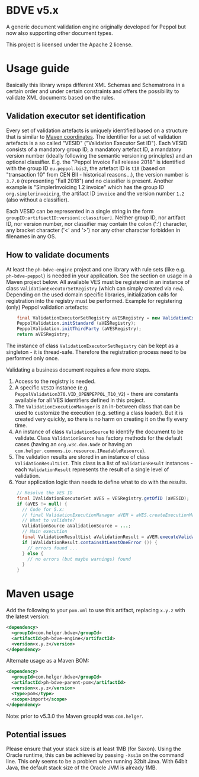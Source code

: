 # BDVE v5.x

A generic document validation engine originally developed for Peppol but now also supporting other document types.

This project is licensed under the Apache 2 license.

# Usage guide

Basically this library wraps different XML Schemas and Schematrons in a certain order and under certain constraints and offers the possibility to validate XML documents based on the rules.

## Validation executor set identification

Every set of validation artefacts is uniquely identified based on a structure that is similar to [Maven coordinates](https://maven.apache.org/pom.html#Maven_Coordinates). The identifier for a set of validation artefacts is a so called "VESID" ("Validation Executor Set ID"). Each VESID consists of a mandatory group ID, a mandatory artefact ID, a mandatory version number (ideally following the semantic versioning principles) and an optional classifier.
E.g. the "Peppol Invoice Fall release 2018" is identified with the group ID `eu.peppol.bis2`, the artefact ID is `t10` (based on "transaction 10" from CEN BII - historical reasons...), the version number is `3.7.0` (representing "Fall 2018") and no classifier is present.
Another example is "SimplerInvoicing 1.2 invoice" which has the group ID `org.simplerinvoicing`, the artifact ID `invoice` and the version number `1.2` (also without a classifier).

Each VESID can be represented in a single string in the form `groupID:artifiactID:version[:classifier]`. Neither group ID, nor artifact ID, nor version number, nor classifier may contain the colon (':') character, any bracket character ('<' and '>') nor any other character forbidden in filenames in any OS.

## How to validate documents

At least the `ph-bdve-engine` project and one library with rule sets (like e.g. `ph-bdve-peppol`) is needed in your application. See the section on usage in a Maven project below.
All available VES must be registered in an instance of class `ValidationExecutorSetRegistry` (which can simply created via `new`).
Depending on the used domain specific libraries, initialization calls for registration into the registry must be performed.
Example for registering (only) Peppol validation artefacts:

```java
    final ValidationExecutorSetRegistry aVESRegistry = new ValidationExecutorSetRegistry ();
    PeppolValidation.initStandard (aVESRegistry);
    PeppolValidation.initThirdParty (aVESRegistry);
    return aVESRegistry;
```

The instance of class `ValidationExecutorSetRegistry` can be kept as a singleton - it is thread-safe.
Therefore the registration process need to be performed only once.

Validating a business document requires a few more steps.
1. Access to the registry is needed.
1. A specific `VESID` instance (e.g. `PeppolValidation370.VID_OPENPEPPOL_T10_V2`) - there are constants available for all VES identifiers defined in this project.
1. The `ValidationExecutionManager` is an in-between class that can be used to customize the execution (e.g. setting a class loader). But it is created very quickly, so there is no harm on creating it on the fly every time.
1. An instance of class `ValidationSource` to identify the document to be validate. Class `ValidationSource` has factory methods for the default cases (having an `org.w3c.dom.Node` or having an `com.helger.commons.io.resource.IReadableResource`).
1. The validation results are stored in an instance of class `ValidationResultList`. This class is a list of `ValidationResult` instances - each `ValidationResult` represents the result of a single level of validation.
1. Your application logic than needs to define what to do with the results. 


```java
    // Resolve the VES ID
    final IValidationExecutorSet aVES = VESRegistry.getOfID (aVESID);
    if (aVES != null) {
      // Code for 5.x:
      // final ValidationExecutionManager aVEM = aVES.createExecutionManager ();
      // What to validate?
      ValidationSource aValidationSource = ...;
      // Main execution
      final ValidationResultList aValidationResult = aVEM.executeValidation (aValidationSource);
      if (aValidationResult.containsAtLeastOneError ()) {
        // errors found ...
      } else {
        // no errors (but maybe warnings) found
      }                                                                       
    }                                                                             
```

# Maven usage

Add the following to your `pom.xml` to use this artifact, replacing `x.y.z` with the latest version:

```xml
<dependency>
  <groupId>com.helger.bdve</groupId>
  <artifactId>ph-bdve-engine</artifactId>
  <version>x.y.z</version>
</dependency>
```

Alternate usage as a Maven BOM:

```xml
<dependency>
  <groupId>com.helger.bdve</groupId>
  <artifactId>ph-bdve-parent-pom</artifactId>
  <version>x.y.z</version>
  <type>pom</type>
  <scope>import</scope>
</dependency>
```

Note: prior to v5.3.0 the Maven groupId was `com.helger`.

## Potential issues

Please ensure that your stack size is at least 1MB (for Saxon). Using the Oracle runtime, this can be achieved by passing `-Xss1m` on the command line. This only seems to be a problem when running 32bit Java. With 64bit Java, the default stack size of the Oracle JVM is already 1MB.
